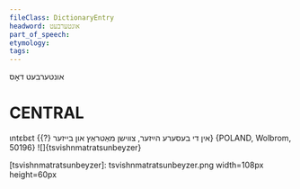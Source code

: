 ```yaml
---
fileClass: DictionaryEntry
headword: אונטערבעט
part_of_speech: 
etymology: 
tags: 
---
```

אונטערבעט
דאָס

CENTRAL
========

ɩntɛbɛt {{?} אין די בעסערע הײַזער, צווישן מאַטראַץ און בייזער} {POLAND, Wolbrom, 50196}
![]{tsvishnmatratsunbeyzer}

[tsvishnmatratsunbeyzer]: tsvishnmatratsunbeyzer.png width=108px height=60px